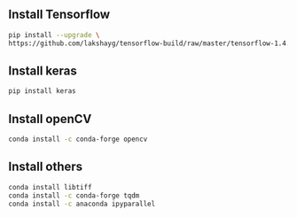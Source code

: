 ## Install Tensorflow
```bash
pip install --upgrade \
https://github.com/lakshayg/tensorflow-build/raw/master/tensorflow-1.4.1-cp36-cp36m-macosx_10_13_x86_64.whl
```
## Install keras
```bash
pip install keras
```
## Install openCV
```bash
conda install -c conda-forge opencv
```
## Install others
```bash
conda install libtiff
conda install -c conda-forge tqdm
conda install -c anaconda ipyparallel
```
